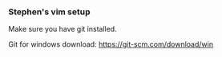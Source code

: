 ### Stephen's vim setup

Make sure you have git installed.

Git for windows download: https://git-scm.com/download/win
